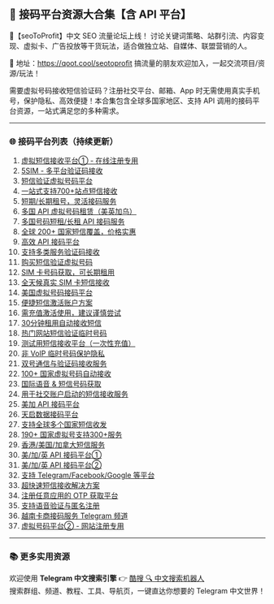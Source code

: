 ## 🚀 接码平台资源大合集【含 API 平台】  

💬【seoToProfit】中文 SEO 流量论坛上线！
讨论关键词策略、站群引流、内容变现、虚拟卡、广告投放等干货玩法，适合做独立站、自媒体、联盟营销的人。

📌 地址：https://qoot.cool/seotoprofit
搞流量的朋友欢迎加入，一起交流项目/资源/玩法！

需要虚拟号码接收短信验证码？注册社交平台、邮箱、App 时无需使用真实手机号，保护隐私、高效便捷！本合集包含全球多国家地区、支持 API 调用的接码平台资源，一站式满足您的多种需求。  

---

### 🌐 接码平台列表（持续更新）

1. [虚拟短信接收平台① - 在线注册专用](https://qoot.cool/MsMYKi)  
2. [5SIM - 多平台验证码接收](https://qoot.cool/quDWrp)  
3. [短信验证虚拟号码平台](https://qoot.cool/BNpg1t)  
4. [一站式支持700+站点短信接收](https://qoot.cool/ZTMpDk)  
5. [短期/长期租号，灵活接码服务](https://qoot.cool/hhFLnG)  
6. [多国 API 虚拟号码租赁（美英加乌）](https://qoot.cool/91gGaH)  
7. [多国号码短租/长租 API 接码服务](https://qoot.cool/k7wyM7)  
8. [全球 200+ 国家短信覆盖，价格实惠](https://qoot.cool/Ougnyt)  
9. [高效 API 接码平台](https://qoot.cool/Ss4Kjc)  
10. [支持多类服务验证码接收](https://qoot.cool/bIA0kX)  
11. [购买短信验证虚拟号码](https://qoot.cool/J6VEdt)  
12. [SIM 卡号码获取，可长期租用](https://qoot.cool/qMdCtC)  
13. [全天候真实 SIM 卡短信接收](https://qoot.cool/dNaiaG)  
14. [美国虚拟号码接码平台](https://qoot.cool/RD8rsn)  
15. [便捷短信激活账户方案](https://qoot.cool/e5LQCb)  
16. [需充值激活使用，建议谨慎尝试](https://qoot.cool/2YzMjE)  
17. [30分钟租用自动接收短信](https://qoot.cool/2uGo7X)  
18. [热门网站短信验证临时号码](https://qoot.cool/kDOfcP)  
19. [测试用短信接收平台（一次性充值）](https://qoot.cool/9mIUee)  
20. [非 VoIP 临时号码保护隐私](https://qoot.cool/46T1k2)  
21. [双号通信与验证码接收服务](https://qoot.cool/BC9Sdp)  
22. [100+ 国家虚拟号码自动接收](https://qoot.cool/KBKFNT)  
23. [国际语音 & 短信号码获取](https://qoot.cool/swNxIv)  
24. [用于社交账户启动的短信接收服务](https://qoot.cool/U3jSau)  
25. [美加 API 接码平台](https://qoot.cool/LHZ8kK)  
26. [天启数据接码平台](https://qoot.cool/2XwUEm)  
27. [支持全球多个国家短信收发](https://qoot.cool/xdrewo)  
28. [190+ 国家虚拟号支持300+服务](https://qoot.cool/dmG4HD)  
29. [香港/美国/加拿大短信服务](https://qoot.cool/jAf5cq)  
30. [美/加/英 API 接码平台①](https://qoot.cool/qSG45D)  
31. [美/加/英 API 接码平台②](https://qoot.cool/Zkvoo8)  
32. [支持 Telegram/Facebook/Google 等平台](https://qoot.cool/FFmlJ2)  
33. [超快速短信接收解决方案](https://qoot.cool/VJXQBj)  
34. [注册任意应用的 OTP 获取平台](https://qoot.cool/A5y469)  
35. [支持语音验证与匿名注册](https://qoot.cool/6IIKhi)  
36. [越南卡商接码服务 Telegram 频道](https://qoot.cool/jSCaq5)  
37. [虚拟号码平台② - 网站注册专用](https://qoot.cool/GZ3aLS)  

---

### 📚 更多实用资源  
欢迎使用 **Telegram 中文搜索引擎** 👉 [酷搜 🔍 中文搜索机器人](https://qoot.cool/SearchRobot)  
搜索群组、频道、教程、工具、导航页，一键直达你想要的 Telegram 中文世界！
